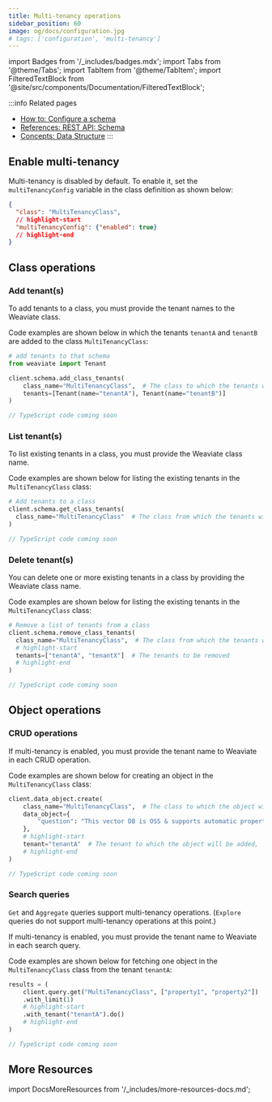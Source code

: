```yaml
---
title: Multi-tenancy operations
sidebar_position: 60
image: og/docs/configuration.jpg
# tags: ['configuration', 'multi-tenancy']
---
```


import Badges from '/_includes/badges.mdx';
import Tabs from '@theme/Tabs';
import TabItem from '@theme/TabItem';
import FilteredTextBlock from '@site/src/components/Documentation/FilteredTextBlock';

<Badges/>

:::info Related pages
- [How to: Configure a schema](../configuration/schema-configuration.md)
- [References: REST API: Schema](../api/rest/schema.md)
- [Concepts: Data Structure](../concepts/data.md#multi-tenancy)
:::

## Enable multi-tenancy

Multi-tenancy is disabled by default. To enable it, set the `multiTenancyConfig` variable in the class definition as shown below:

```json
{
  "class": "MultiTenancyClass",
  // highlight-start
  "multiTenancyConfig": {"enabled": true}
  // highlight-end
}
```

## Class operations

### Add tenant(s)

To add tenants to a class, you must provide the tenant names to the Weaviate class.

Code examples are shown below in which the tenants `tenantA` and `tenantB` are added to the class `MultiTenancyClass`:

<!-- TODO: Refactor code examples to separate out Python/TS/etc. files -->
<!-- TODO: Add TS/Go/Java examples -->

<Tabs groupId="languages">
  <TabItem value="py" label="Python">

  ```python
  # add tenants to that schema
  from weaviate import Tenant

  client.schema.add_class_tenants(
      class_name="MultiTenancyClass",  # The class to which the tenants will be added
      tenants=[Tenant(name="tenantA"), Tenant(name="tenantB")]
  )
  ```

  </TabItem>
  <TabItem value="js" label="TypeScript">

  ```ts
  // TypeScript code coming soon
  ```

  </TabItem>
</Tabs>

### List tenant(s)

To list existing tenants in a class, you must provide the Weaviate class name.

Code examples are shown below for listing the existing tenants in the `MultiTenancyClass` class:

<Tabs groupId="languages">
  <TabItem value="py" label="Python">

  ```python
  # Add tenants to a class
  client.schema.get_class_tenants(
    class_name="MultiTenancyClass"  # The class from which the tenants will be retrieved
  )
  ```

  </TabItem>
  <TabItem value="js" label="TypeScript">

  ```ts
  // TypeScript code coming soon
  ```

  </TabItem>
</Tabs>

### Delete tenant(s)

You can delete one or more existing tenants in a class by providing the Weaviate class name.

Code examples are shown below for listing the existing tenants in the `MultiTenancyClass` class:

<Tabs groupId="languages">
  <TabItem value="py" label="Python">

  ```python
  # Remove a list of tenants from a class
  client.schema.remove_class_tenants(
    class_name="MultiTenancyClass",  # The class from which the tenants will be removed
    # highlight-start
    tenants=["tenantA", "tenantX"]  # The tenants to be removed
    # highlight-end
  )
  ```

  </TabItem>
  <TabItem value="js" label="TypeScript">

  ```ts
  // TypeScript code coming soon
  ```

  </TabItem>
</Tabs>

## Object operations

### CRUD operations

If multi-tenancy is enabled, you must provide the tenant name to Weaviate in each CRUD operation.

Code examples are shown below for creating an object in the `MultiTenancyClass` class:

<Tabs groupId="languages">
  <TabItem value="py" label="Python">

  ```python
  client.data_object.create(
      class_name="MultiTenancyClass",  # The class to which the object will be added
      data_object={
          "question": "This vector DB is OSS & supports automatic property type inference on import"
      },
      # highlight-start
      tenant="tenantA"  # The tenant to which the object will be added,
      # highlight-end
  )
  ```

  </TabItem>
  <TabItem value="js" label="TypeScript">

  ```ts
  // TypeScript code coming soon
  ```

  </TabItem>
</Tabs>

### Search queries

`Get` and `Aggregate` queries support multi-tenancy operations. (`Explore` queries do not support multi-tenancy operations at this point.)

If multi-tenancy is enabled, you must provide the tenant name to Weaviate in each search query.

Code examples are shown below for fetching one object in the `MultiTenancyClass` class from the tenant `tenantA`:

<Tabs groupId="languages">
  <TabItem value="py" label="Python">

  ```python
  results = (
      client.query.get("MultiTenancyClass", ["property1", "property2"])
      .with_limit(1)
      # highlight-start
      .with_tenant("tenantA").do()
      # highlight-end
  )
  ```

  </TabItem>
  <TabItem value="js" label="TypeScript">

  ```ts
  // TypeScript code coming soon
  ```

  </TabItem>
</Tabs>

## More Resources

import DocsMoreResources from '/_includes/more-resources-docs.md';

<DocsMoreResources />

